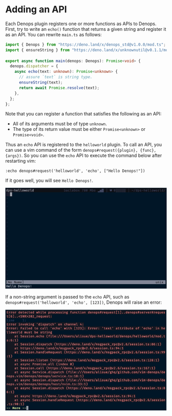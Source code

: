 # Adding an API

Each Denops plugin registers one or more functions as APIs to Denops. First, try
to write an `echo()` function that returns a given string and register it as an
API. You can rewrite `main.ts` as follows:

```ts:main.ts
import { Denops } from "https://deno.land/x/denops_std@v1.0.0/mod.ts";
import { ensureString } from "https://deno.land/x/unknownutil@v0.1.1/mod.ts";

export async function main(denops: Denops): Promise<void> {
  denops.dispatcher = {
    async echo(text: unknown): Promise<unknown> {
      // assure `text` is string type.
      ensureString(text);
      return await Promise.resolve(text);
    },
  };
};
```

Note that you can register a function that satisfies the following as an API:

- All of its arguments must be of type `unknown`.
- The type of its return value must be either `Promise<unknown>` or
  `Promise<void>`.

Thus an `echo` API is registered to the `helloworld` plugin. To call an API, you
can use a vim command of the form `denops#request({plugin}, {func}, {args})`. So
you can use the `echo` API to execute the command below after restarting vim:

```vim
:echo denops#request('helloworld', 'echo', ["Hello Denops!"])
```

If it goes well, you will see `Hello Denops!`.

![](../img/adding-an-api-1.png)

If a non-string argument is passed to the `echo` API, such as
`denops#request('helloworld', 'echo', [123])`, Denops will raise an error:

![](../img/adding-an-api-2.png)
